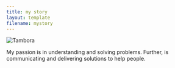 ```yaml
---
title: my story
layout: template
filename: mystory
---
```

![Tambora](tambora56.jpg)

My passion is in understanding and solving problems.
Further, is communicating and delivering solutions to help people.
